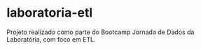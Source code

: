 # laboratoria-etl

Projeto realizado como parte do Bootcamp Jornada de Dados da Laboratória, com foco em ETL.
